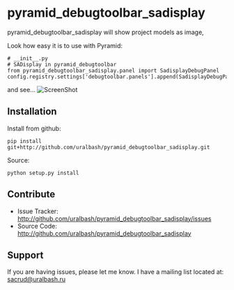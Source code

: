 pyramid_debugtoolbar_sadisplay
======

pyramid_debugtoolbar_sadisplay will show project models as image,

Look how easy it is to use with Pyramid:

    # __init__.py
    # SADisplay in pyramid_debugtoolbar
    from pyramid_debugtoolbar_sadisplay.panel import SadisplayDebugPanel
    config.registry.settings['debugtoolbar.panels'].append(SadisplayDebugPanel)

and see...
![ScreenShot](https://raw.github.com/uralbash/pyramid_debugtoolbar_sadisplay/master/docs/example.png)

Installation
------------

Install from github:

    pip install git+http://github.com/uralbash/pyramid_debugtoolbar_sadisplay.git

Source:

    python setup.py install

Contribute
----------

- Issue Tracker: http://github.com/uralbash/pyramid_debugtoolbar_sadisplay/issues
- Source Code: http://github.com/uralbash/pyramid_debugtoolbar_sadisplay

Support
-------

If you are having issues, please let me know.
I have a mailing list located at: sacrud@uralbash.ru
